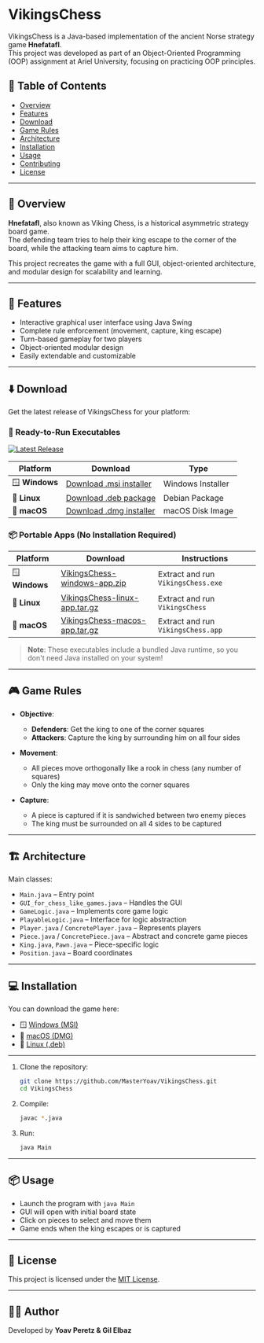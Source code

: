 # VikingsChess

VikingsChess is a Java-based implementation of the ancient Norse strategy game **Hnefatafl**.  
This project was developed as part of an Object-Oriented Programming (OOP) assignment at Ariel University, focusing on practicing OOP principles.

## 📌 Table of Contents
- [Overview](#overview)
- [Features](#features)
- [Download](#download)
- [Game Rules](#game-rules)
- [Architecture](#architecture)
- [Installation](#installation)
- [Usage](#usage)
- [Contributing](#contributing)
- [License](#license)

---

## 🧠 Overview

**Hnefatafl**, also known as Viking Chess, is a historical asymmetric strategy board game.  
The defending team tries to help their king escape to the corner of the board, while the attacking team aims to capture him.

This project recreates the game with a full GUI, object-oriented architecture, and modular design for scalability and learning.

---

## 🚀 Features
- Interactive graphical user interface using Java Swing
- Complete rule enforcement (movement, capture, king escape)
- Turn-based gameplay for two players
- Object-oriented modular design
- Easily extendable and customizable

---

## ⬇️ Download

Get the latest release of VikingsChess for your platform:

### 📱 Ready-to-Run Executables
[![Latest Release](https://img.shields.io/github/v/release/MasterYoav/VikingsChess?label=Latest%20Release&style=for-the-badge)](https://github.com/MasterYoav/VikingsChess/releases/latest)

| Platform | Download | Type |
|----------|----------|------|
| 🪟 **Windows** | [Download .msi installer](https://github.com/MasterYoav/VikingsChess/releases/latest/download/VikingsChess-windows.msi) | Windows Installer |
| 🐧 **Linux** | [Download .deb package](https://github.com/MasterYoav/VikingsChess/releases/latest/download/VikingsChess-linux.deb) | Debian Package |
| 🍎 **macOS** | [Download .dmg installer](https://github.com/MasterYoav/VikingsChess/releases/latest/download/VikingsChess-macos.dmg) | macOS Disk Image |

### 📦 Portable Apps (No Installation Required)

| Platform | Download | Instructions |
|----------|----------|-------------|
| 🪟 **Windows** | [VikingsChess-windows-app.zip](https://github.com/MasterYoav/VikingsChess/releases/latest/download/VikingsChess-windows-app.zip) | Extract and run `VikingsChess.exe` |
| 🐧 **Linux** | [VikingsChess-linux-app.tar.gz](https://github.com/MasterYoav/VikingsChess/releases/latest/download/VikingsChess-linux-app.tar.gz) | Extract and run `VikingsChess` |
| 🍎 **macOS** | [VikingsChess-macos-app.tar.gz](https://github.com/MasterYoav/VikingsChess/releases/latest/download/VikingsChess-macos-app.tar.gz) | Extract and run `VikingsChess.app` |

> **Note**: These executables include a bundled Java runtime, so you don't need Java installed on your system!

---

## 🎮 Game Rules

- **Objective**:
  - **Defenders**: Get the king to one of the corner squares
  - **Attackers**: Capture the king by surrounding him on all four sides

- **Movement**:
  - All pieces move orthogonally like a rook in chess (any number of squares)
  - Only the king may move onto the corner squares

- **Capture**:
  - A piece is captured if it is sandwiched between two enemy pieces
  - The king must be surrounded on all 4 sides to be captured

---

## 🏗️ Architecture

Main classes:
- `Main.java` – Entry point
- `GUI_for_chess_like_games.java` – Handles the GUI
- `GameLogic.java` – Implements core game logic
- `PlayableLogic.java` – Interface for logic abstraction
- `Player.java` / `ConcretePlayer.java` – Represents players
- `Piece.java` / `ConcretePiece.java` – Abstract and concrete game pieces
- `King.java`, `Pawn.java` – Piece-specific logic
- `Position.java` – Board coordinates

---

## 💻 Installation
You can download the game here:
- 🪟 [Windows (MSI)](https://github.com/MasterYoav/VikingsChess/releases/latest/download/VikingsChess-1.0.0.msi)
- 🍎 [macOS (DMG)](https://github.com/MasterYoav/VikingsChess/releases/latest/download/VikingsChess-1.0.0.dmg)
- 🐧 [Linux (.deb)](https://github.com/MasterYoav/VikingsChess/releases/latest/download/VikingsChess-1.0.0.deb)


---

1. Clone the repository:
   ```bash
   git clone https://github.com/MasterYoav/VikingsChess.git
   cd VikingsChess
   ```

2. Compile:
   ```bash
   javac *.java
   ```

3. Run:
   ```bash
   java Main
   ```

---

## 📦 Usage

- Launch the program with `java Main`
- GUI will open with initial board state
- Click on pieces to select and move them
- Game ends when the king escapes or is captured

---

## 📄 License

This project is licensed under the [MIT License](LICENSE).

---

## 👨‍🎓 Author

Developed by **Yoav Peretz & Gil Elbaz**  
